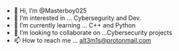 - 👋 Hi, I’m @Masterboy025
- 👀 I’m interested in ... Cybersegurity and Dev.
- 🌱 I’m currently learning ... C++ and Python
- 💞️ I’m looking to collaborate on ...Cybersecurity projects
- 📫 How to reach me ... alt3m1s@protonmail.com

<!---
Masterboy025/Masterboy025 is a ✨ special ✨ repository because its `README.md` (this file) appears on your GitHub profile.
You can click the Preview link to take a look at your changes.
--->
